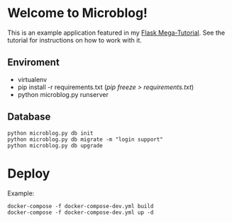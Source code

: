 # Welcome to Microblog!

This is an example application featured in my [Flask Mega-Tutorial](https://blog.miguelgrinberg.com/post/the-flask-mega-tutorial-part-i-hello-world). See the tutorial for instructions on how to work with it.

## Enviroment
- virtualenv
- pip install -r requirements.txt (*pip freeze > requirements.txt*)
- python microblog.py runserver


## **Database**
```
python microblog.py db init
python microblog.py db migrate -m "login support"
python microblog.py db upgrade
```


# Deploy
Example:
```
docker-compose -f docker-compose-dev.yml build
docker-compose -f docker-compose-dev.yml up -d
```
